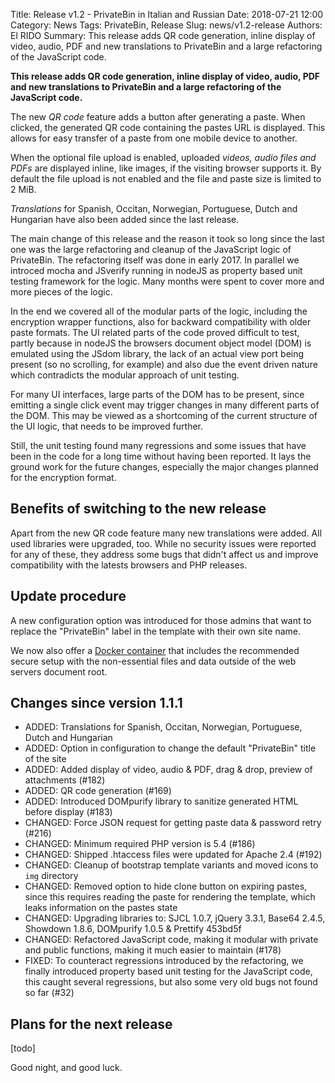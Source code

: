 Title: Release v1.2 - PrivateBin in Italian and Russian
Date: 2018-07-21 12:00
Category: News
Tags: PrivateBin, Release
Slug: news/v1.2-release
Authors: El RIDO
Summary: This release adds QR code generation, inline display of video, audio, PDF and new translations to PrivateBin and a large refactoring of the JavaScript code.

**This release adds QR code generation, inline display of video, audio, PDF and new translations to PrivateBin and a large refactoring of the JavaScript code.**

The new _QR code_ feature adds a button after generating a paste. When clicked, the generated QR code containing the pastes URL is displayed. This allows for easy transfer of a paste from one mobile device to another.

When the optional file upload is enabled, uploaded _videos, audio files and PDFs_ are displayed inline, like images, if the visiting browser supports it. By default the file upload is not enabled and the file and paste size is limited to 2 MiB.

_Translations_ for Spanish, Occitan, Norwegian, Portuguese, Dutch and Hungarian have also been added since the last release.

The main change of this release and the reason it took so long since the last one was the large refactoring and cleanup of the JavaScript logic of PrivateBin. The refactoring itself was done in early 2017. In parallel we introced mocha and JSverify running in nodeJS as property based unit testing framework for the logic. Many months were spent to cover more and more pieces of the logic.

In the end we covered all of the modular parts of the logic, including the encryption wrapper functions, also for backward compatibility with older paste formats. The UI related parts of the code proved difficult to test, partly because in nodeJS the browsers document object model (DOM) is emulated using the JSdom library, the lack of an actual view port being present (so no scrolling, for example) and also due the event driven nature which contradicts the modular approach of unit testing.

For many UI interfaces, large parts of the DOM has to be present, since emitting a single click event may trigger changes in many different parts of the DOM. This may be viewed as a shortcoming of the current structure of the UI logic, that needs to be improved further.

Still, the unit testing found many regressions and some issues that have been in the code for a long time without having been reported. It lays the ground work for the future changes, especially the major changes planned for the encryption format.

## Benefits of switching to the new release

Apart from the new QR code feature many new translations were added. All used libraries were upgraded, too. While no security issues were reported for any of these, they address some bugs that didn't affect us and improve compatibility with the latests browsers and PHP releases.

## Update procedure

A new configuration option was introduced for those admins that want to replace the "PrivateBin" label in the template with their own site name.

We now also offer a [Docker container](https://hub.docker.com/r/privatebin/nginx-fpm-alpine/) that includes the recommended secure setup with the non-essential files and data outside of the web servers document root.

## Changes since version 1.1.1

* ADDED: Translations for Spanish, Occitan, Norwegian, Portuguese, Dutch and Hungarian
* ADDED: Option in configuration to change the default "PrivateBin" title of the site
* ADDED: Added display of video, audio & PDF, drag & drop, preview of attachments (#182)
* ADDED: QR code generation (#169)
* ADDED: Introduced DOMpurify library to sanitize generated HTML before display (#183)
* CHANGED: Force JSON request for getting paste data & password retry (#216)
* CHANGED: Minimum required PHP version is 5.4 (#186)
* CHANGED: Shipped .htaccess files were updated for Apache 2.4 (#192)
* CHANGED: Cleanup of bootstrap template variants and moved icons to `img` directory
* CHANGED: Removed option to hide clone button on expiring pastes, since this requires reading the paste for rendering the template, which leaks information on the pastes state
* CHANGED: Upgrading libraries to: SJCL 1.0.7, jQuery 3.3.1, Base64 2.4.5, Showdown 1.8.6, DOMpurify 1.0.5 & Prettify 453bd5f
* CHANGED: Refactored JavaScript code, making it modular with private and public functions, making it much easier to maintain (#178)
* FIXED: To counteract regressions introduced by the refactoring, we finally introduced property based unit testing for the JavaScript code, this caught several regressions, but also some very old bugs not found so far (#32)

## Plans for the next release

[todo]

Good night, and good luck.
